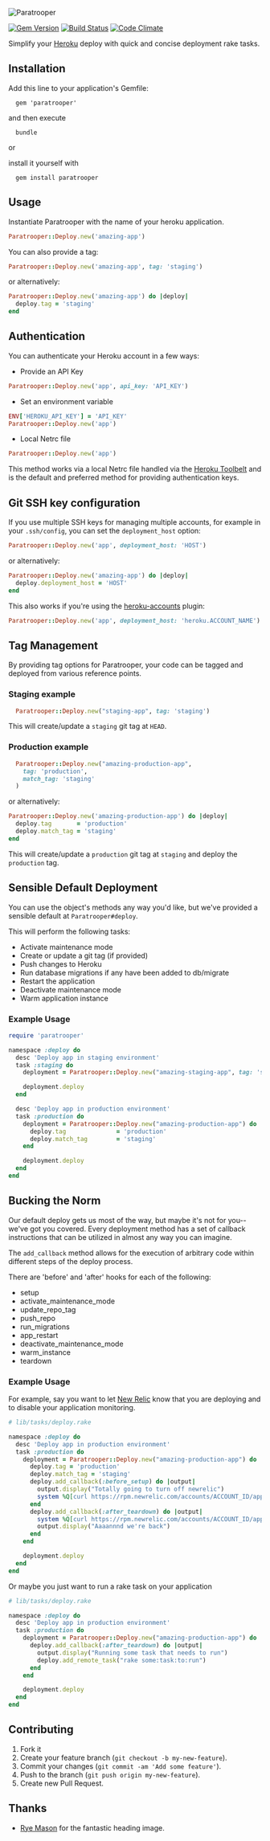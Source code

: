 ![Paratrooper](http://f.cl.ly/items/0Z1v1P1l1B1h1k1l2q0E/paratrooper_header.png)

[![Gem Version](https://badge.fury.io/rb/paratrooper.png)](http://badge.fury.io/rb/paratrooper)
[![Build Status](https://travis-ci.org/mattpolito/paratrooper.png?branch=master)](https://travis-ci.org/mattpolito/paratrooper)
[![Code Climate](https://codeclimate.com/github/mattpolito/paratrooper.png)](https://codeclimate.com/github/mattpolito/paratrooper)

Simplify your [Heroku][] deploy with quick and concise deployment rake tasks.

## Installation

Add this line to your application's Gemfile:

```shell
  gem 'paratrooper'
```

and then execute

```shell
  bundle
```

or

install it yourself with

```shell
  gem install paratrooper
```

## Usage

Instantiate Paratrooper with the name of your heroku application.

```ruby
Paratrooper::Deploy.new('amazing-app')
```

You can also provide a tag:

```ruby
Paratrooper::Deploy.new('amazing-app', tag: 'staging')
```

or alternatively:

```ruby
Paratrooper::Deploy.new('amazing-app') do |deploy|
  deploy.tag = 'staging'
end
```

## Authentication

You can authenticate your Heroku account in a few ways:

* Provide an API Key

```ruby
Paratrooper::Deploy.new('app', api_key: 'API_KEY')
```

* Set an environment variable

```ruby
ENV['HEROKU_API_KEY'] = 'API_KEY'
Paratrooper::Deploy.new('app')
```

* Local Netrc file

```ruby
Paratrooper::Deploy.new('app')
```

This method works via a local Netrc file handled via the [Heroku Toolbelt][] and is the default and preferred method for providing authentication keys.

## Git SSH key configuration

If you use multiple SSH keys for managing multiple accounts, for example in your `.ssh/config`, you can set the `deployment_host` option:

```ruby
Paratrooper::Deploy.new('app', deployment_host: 'HOST')
```

or alternatively:

```ruby
Paratrooper::Deploy.new('amazing-app') do |deploy|
  deploy.deployment_host = 'HOST'
end
```

This also works if you're using the [heroku-accounts](https://github.com/ddollar/heroku-accounts) plugin:

```ruby
Paratrooper::Deploy.new('app', deployment_host: 'heroku.ACCOUNT_NAME')
```

## Tag Management

By providing tag options for Paratrooper, your code can be tagged and deployed from various reference points.

### Staging example
```ruby
  Paratrooper::Deploy.new("staging-app", tag: 'staging')
```
This will create/update a `staging` git tag at `HEAD`.

### Production example
```ruby
  Paratrooper::Deploy.new("amazing-production-app",
    tag: 'production',
    match_tag: 'staging'
  )
```

or alternatively:

```ruby
Paratrooper::Deploy.new('amazing-production-app') do |deploy|
  deploy.tag       = 'production'
  deploy.match_tag = 'staging'
end
```
This will create/update a `production` git tag at `staging` and deploy the `production` tag.

## Sensible Default Deployment

You can use the object's methods any way you'd like, but we've provided a sensible default at `Paratrooper#deploy`.

This will perform the following tasks:

* Activate maintenance mode
* Create or update a git tag (if provided)
* Push changes to Heroku
* Run database migrations if any have been added to db/migrate
* Restart the application
* Deactivate maintenance mode
* Warm application instance

### Example Usage

```ruby
require 'paratrooper'

namespace :deploy do
  desc 'Deploy app in staging environment'
  task :staging do
    deployment = Paratrooper::Deploy.new("amazing-staging-app", tag: 'staging')

    deployment.deploy
  end

  desc 'Deploy app in production environment'
  task :production do
    deployment = Paratrooper::Deploy.new("amazing-production-app") do |deploy|
      deploy.tag              = 'production'
      deploy.match_tag        = 'staging'
    end

    deployment.deploy
  end
end
```

## Bucking the Norm

Our default deploy gets us most of the way, but maybe it's not for you--we've
got you covered. Every deployment method has a set of callback instructions that can be
utilized in almost any way you can imagine.

The `add_callback` method allows for the execution of arbitrary code within different steps of the deploy process.

There are 'before' and 'after' hooks for each of the following:

* setup
* activate_maintenance_mode
* update_repo_tag
* push_repo
* run_migrations
* app_restart
* deactivate_maintenance_mode
* warm_instance
* teardown

### Example Usage

For example, say you want to let [New Relic][] know that you are deploying and
to disable your application monitoring.

```ruby
# lib/tasks/deploy.rake

namespace :deploy do
  desc 'Deploy app in production environment'
  task :production do
    deployment = Paratrooper::Deploy.new("amazing-production-app") do |deploy|
      deploy.tag = 'production'
      deploy.match_tag = 'staging'
      deploy.add_callback(:before_setup) do |output|
        output.display("Totally going to turn off newrelic")
        system %Q[curl https://rpm.newrelic.com/accounts/ACCOUNT_ID/applications/APPLICATION_ID/ping_targets/disable -X POST -H "X-Api-Key: API_KEY"]
      end
      deploy.add_callback(:after_teardown) do |output|
        system %Q[curl https://rpm.newrelic.com/accounts/ACCOUNT_ID/applications/APPLICATION_ID/ping_targets/enable -X POST -H "X-Api-Key: API_KEY"]
        output.display("Aaaannnd we're back")
      end
    end

    deployment.deploy
  end
end
```

Or maybe you just want to run a rake task on your application

```ruby
# lib/tasks/deploy.rake

namespace :deploy do
  desc 'Deploy app in production environment'
  task :production do
    deployment = Paratrooper::Deploy.new("amazing-production-app") do |deploy|
      deploy.add_callback(:after_teardown) do |output|
        output.display("Running some task that needs to run")
        deploy.add_remote_task("rake some:task:to:run")
      end
    end

    deployment.deploy
  end
end
```

## Contributing

1. Fork it
2. Create your feature branch (`git checkout -b my-new-feature`).
3. Commit your changes (`git commit -am 'Add some feature'`).
4. Push to the branch (`git push origin my-new-feature`).
5. Create new Pull Request.

## Thanks

* [Rye Mason][] for the fantastic heading image.

[Heroku]: http://heroku.com
[Heroku Toolbelt]: http://toolbelt.heroku.com
[New Relic]: http://newrelic.com
[Rye Mason]: https://github.com/ryenotbread
[`Paratrooper::Notifier`]: https://github.com/mattpolito/paratrooper/blob/master/lib/paratrooper/notifier.rb

